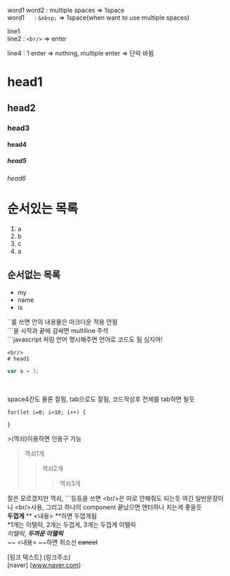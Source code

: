 word1                  word2 : multiple spaces => 1space<br/>
word1 &nbsp;&nbsp;&nbsp;&nbsp; : `&nbsp;` => 1space(when want to use multiple spaces)



line1<br/>
line2 : `<br/>` => enter



line4 : 1 enter => nothing, multiple enter => 단락 바뀜

# head1
## head2
### head3
#### head4
##### head5 
###### head6

# 순서있는 목록
1. a
2. b
3. c
2. a

## 순서없는 목록
- my
- name
- is

``를 쓰면 안의 내용물은 마크다운 적용 안됨<br/>
\```을 시작과 끝에 감싸면 multiline 주석<br/>
\```javascript  처럼 언어 명시해주면 언어로 코드도 됨 심지어! <br/>

```
<br/>
# head1
```

``` javascript
var a = 3;
```
<br/>

space4칸도 물론 잘됨, tab으로도 잘됨, 코드작성후 전체를 tab하면 될듯

	for(let i=0; i<10; i++) {

	}

\>(꺽쇠)이용하면 인용구 가능
> 꺽쇠1개
>> 꺽쇠2개
>>> 꺽쇠3개

잘은 모르겠지만 꺽쇠, \```등등을 쓰면 \<br/>은 따로 안해줘도 되는듯 여긴 일반문장이니 \<br/>사용, 그리고 하나의 component 끝났으면 엔터하나 치는게 좋을듯 <br/>
**두껍게** \** <내용> \**하면 두껍게됨 <br/>
\*1개는 이탤릭, 2개는 두껍게, 3개는 두껍게 이탤릭 <br/>
*이탤릭*, ***두꺼운 이탤릭*** <br/>
\~~ <내용> \~~하면 취소선 ~~cancel~~ <br/> 

\[링크 텍스트] \(링크주소) <br/>
[naver] (www.naver.com) <br/>
